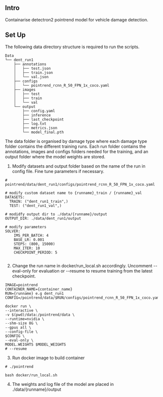 
## Intro
Containarise detectron2 pointrend model for vehicle damage detection. 

## Set Up

The following data directory structure is required to run the scripts.

```
Data
└── dent_run1
    ├── annotations
    │   ├── test.json
    │   ├── train.json
    │   └── val.json
    ├── configs
    │   └── pointrend_rcnn_R_50_FPN_1x_coco.yaml
    ├── images
    │   ├── test
    │   ├── train
    │   └── val
    └── output
        ├── config.yaml
        ├── inference
        ├── last_checkpoint
        ├── log.txt
        ├── metrics.json
        └── model_final.pth
```

The data folder is organised by damage type where each damage type folder contains the different training runs.
Each run folder contains the annotations, images and configs folders needed for the training, and an output folder where the model weights are stored.

1. Modify datasets and output folder based on the name of the run in config file. Fine tune parameters if necessary. 

```
# pointrend/data/dent_run1/configs/pointrend_rcnn_R_50_FPN_1x_coco.yaml

# modify custom dataset name to {runname}_train / {runname}_val
DATASETS:
  TRAIN: ("dent_run1_train",)
  TEST: ("dent_run1_val",)
  
# modidfy output dir to ./data/{runname}/output
OUTPUT_DIR: ./data/dent_run1/output

# modify parameters
SOLVER:
    IMS_PER_BATCH: 4
    BASE_LR: 0.001
    STEPS: (800, 15000)
    MAX_ITER: 10
    CHECKPOINT_PERIOD: 5
    
```

2. Change the run name in docker/run_local.sh accordingly. Uncomment --eval-only for evaluation or --resume to resume training from the latest checkpoint.

```
IMAGE=pointrend
CONTAINER_NAME={container_name}
RUN={runname} e.g dent_run1
CONFIG=/pointrend/data/$RUN/configs/pointrend_rcnn_R_50_FPN_1x_coco.yaml

docker run \
--interactive \
-v $(pwd)/data:/pointrend/data \
--runtime=nvidia \
--shm-size 8G \
--gpus all \
--config-file \
$CONFIG \
--eval-only \
MODEL.WEIGHTS $MODEL_WEIGHTS
# --resume
```
3. Run docker image to build container 

```
# ./pointrend

bash docker/run_local.sh
```

4. The weights and log file of the model are placed in ./data/{runname}/output



